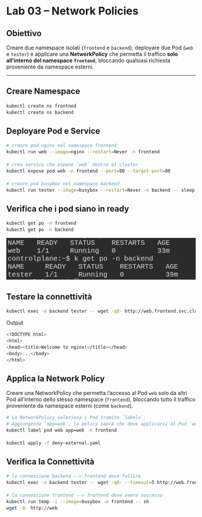 # Lab 03 – Network Policies

## Obiettivo
Creare due namespace isolati (`frontend` e `backend`), deployare due Pod (`web` e `tester`) e applicare una **NetworkPolicy** che permetta il traffico **solo all’interno del namespace `frontend`**, bloccando qualsiasi richiesta proveniente da namespace esterni.

---

## Creare Namespace
```bash
kubectl create ns frontned
kubectl create ns backend
```

## Deployare Pod e Service
```bash
# creare pod nginx nel namespace frontend
kubectl run web --image=nginx --restart=Never -n frontend

# crea service che espone `web` dentro al cluster
kubectl expose pod web -n frontend --port=80 --target-port=80

# creare pod busybox nel namespace backend
kubectl run tester --image=busybox --restart=Never -n backend -- sleep 7200
```

## Verifica che i pod siano in ready
```bash
kubectl get po -n frontend
kubectl get po -n backend
```
![alt text](image.png)

## Testare la connettività
```bash
kubectl exec -n backend tester -- wget -qO- http://web.frontend.svc.cluster.local
```

Output
```bash
<!DOCTYPE html>
<html>
<head><title>Welcome to nginx!</title></head>
<body>...</body>
</html>
```

## Applica la Network Policy
Creare una NetworkPolicy che permetta l’accesso al Pod `web` solo da altri Pod all’interno dello stesso namespace (`frontend`), bloccando tutto il traffico proveniente da namespace esterni (come `backend`).

```bash
# La NetworkPolicy seleziona i Pod tramite `labels`.
# Aggiungendo `app=web`, la policy saprà che deve applicarsi al Pod `web`
kubectl label pod web app=web -n frontend

kubectl apply -f deny-external.yaml
```

## Verifica la Connettività
```bash
# la connessione backend --> frontend deve fallire
kubectl exec -n backend tester -- wget -qO- --timeout=5 http://web.frontend.svc.cluster.local

# la connessione frontend --> frontend deve avere successo
kubectl run temp -i --image=busybox -n frontend -- sh
wget -O- http://web
```
